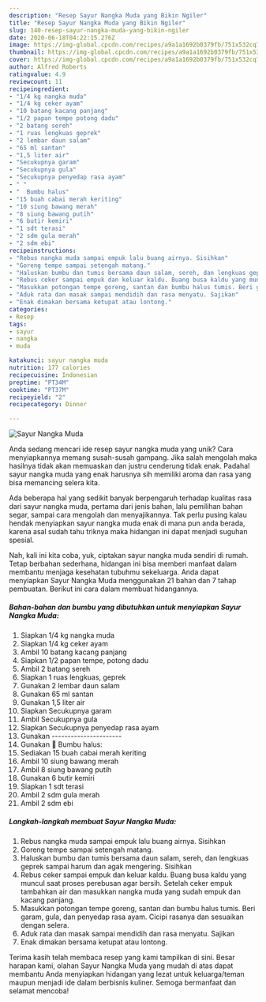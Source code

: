 ```yaml
---
description: "Resep Sayur Nangka Muda yang Bikin Ngiler"
title: "Resep Sayur Nangka Muda yang Bikin Ngiler"
slug: 140-resep-sayur-nangka-muda-yang-bikin-ngiler
date: 2020-06-18T04:22:15.276Z
image: https://img-global.cpcdn.com/recipes/a9a1a1692b0379fb/751x532cq70/sayur-nangka-muda-foto-resep-utama.jpg
thumbnail: https://img-global.cpcdn.com/recipes/a9a1a1692b0379fb/751x532cq70/sayur-nangka-muda-foto-resep-utama.jpg
cover: https://img-global.cpcdn.com/recipes/a9a1a1692b0379fb/751x532cq70/sayur-nangka-muda-foto-resep-utama.jpg
author: Alfred Roberts
ratingvalue: 4.9
reviewcount: 11
recipeingredient:
- "1/4 kg nangka muda"
- "1/4 kg ceker ayam"
- "10 batang kacang panjang"
- "1/2 papan tempe potong dadu"
- "2 batang sereh"
- "1 ruas lengkuas geprek"
- "2 lembar daun salam"
- "65 ml santan"
- "1,5 liter air"
- "Secukupnya garam"
- "Secukupnya gula"
- "Secukupnya penyedap rasa ayam"
- " "
- "  Bumbu halus"
- "15 buah cabai merah keriting"
- "10 siung bawang merah"
- "8 siung bawang putih"
- "6 butir kemiri"
- "1 sdt terasi"
- "2 sdm gula merah"
- "2 sdm ebi"
recipeinstructions:
- "Rebus nangka muda sampai empuk lalu buang airnya. Sisihkan"
- "Goreng tempe sampai setengah matang."
- "Haluskan bumbu dan tumis bersama daun salam, sereh, dan lengkuas geprek sampai harum dan agak mengering. Sisihkan"
- "Rebus ceker sampai empuk dan keluar kaldu. Buang busa kaldu yang muncul saat proses perebusan agar bersih. Setelah ceker empuk tambahkan air dan masukkan nangka muda yang sudah empuk dan kacang panjang."
- "Masukkan potongan tempe goreng, santan dan bumbu halus tumis. Beri garam, gula, dan penyedap rasa ayam. Cicipi rasanya dan sesuaikan dengan selera."
- "Aduk rata dan masak sampai mendidih dan rasa menyatu. Sajikan"
- "Enak dimakan bersama ketupat atau lontong."
categories:
- Resep
tags:
- sayur
- nangka
- muda

katakunci: sayur nangka muda 
nutrition: 177 calories
recipecuisine: Indonesian
preptime: "PT34M"
cooktime: "PT37M"
recipeyield: "2"
recipecategory: Dinner

---
```



![Sayur Nangka Muda](https://img-global.cpcdn.com/recipes/a9a1a1692b0379fb/751x532cq70/sayur-nangka-muda-foto-resep-utama.jpg)

Anda sedang mencari ide resep sayur nangka muda yang unik? Cara menyiapkannya memang susah-susah gampang. Jika salah mengolah maka hasilnya tidak akan memuaskan dan justru cenderung tidak enak. Padahal sayur nangka muda yang enak harusnya sih memiliki aroma dan rasa yang bisa memancing selera kita.

Ada beberapa hal yang sedikit banyak berpengaruh terhadap kualitas rasa dari sayur nangka muda, pertama dari jenis bahan, lalu pemilihan bahan segar, sampai cara mengolah dan menyajikannya. Tak perlu pusing kalau hendak menyiapkan sayur nangka muda enak di mana pun anda berada, karena asal sudah tahu triknya maka hidangan ini dapat menjadi suguhan spesial.




Nah, kali ini kita coba, yuk, ciptakan sayur nangka muda sendiri di rumah. Tetap berbahan sederhana, hidangan ini bisa memberi manfaat dalam membantu menjaga kesehatan tubuhmu sekeluarga. Anda dapat menyiapkan Sayur Nangka Muda menggunakan 21 bahan dan 7 tahap pembuatan. Berikut ini cara dalam membuat hidangannya.

<!--inarticleads1-->

##### Bahan-bahan dan bumbu yang dibutuhkan untuk menyiapkan Sayur Nangka Muda:

1. Siapkan 1/4 kg nangka muda
1. Siapkan 1/4 kg ceker ayam
1. Ambil 10 batang kacang panjang
1. Siapkan 1/2 papan tempe, potong dadu
1. Ambil 2 batang sereh
1. Siapkan 1 ruas lengkuas, geprek
1. Gunakan 2 lembar daun salam
1. Gunakan 65 ml santan
1. Gunakan 1,5 liter air
1. Siapkan Secukupnya garam
1. Ambil Secukupnya gula
1. Siapkan Secukupnya penyedap rasa ayam
1. Gunakan  ----------------------
1. Gunakan  🌻 Bumbu halus:
1. Sediakan 15 buah cabai merah keriting
1. Ambil 10 siung bawang merah
1. Ambil 8 siung bawang putih
1. Gunakan 6 butir kemiri
1. Siapkan 1 sdt terasi
1. Ambil 2 sdm gula merah
1. Ambil 2 sdm ebi




<!--inarticleads2-->

##### Langkah-langkah membuat Sayur Nangka Muda:

1. Rebus nangka muda sampai empuk lalu buang airnya. Sisihkan
1. Goreng tempe sampai setengah matang.
1. Haluskan bumbu dan tumis bersama daun salam, sereh, dan lengkuas geprek sampai harum dan agak mengering. Sisihkan
1. Rebus ceker sampai empuk dan keluar kaldu. Buang busa kaldu yang muncul saat proses perebusan agar bersih. Setelah ceker empuk tambahkan air dan masukkan nangka muda yang sudah empuk dan kacang panjang.
1. Masukkan potongan tempe goreng, santan dan bumbu halus tumis. Beri garam, gula, dan penyedap rasa ayam. Cicipi rasanya dan sesuaikan dengan selera.
1. Aduk rata dan masak sampai mendidih dan rasa menyatu. Sajikan
1. Enak dimakan bersama ketupat atau lontong.




Terima kasih telah membaca resep yang kami tampilkan di sini. Besar harapan kami, olahan Sayur Nangka Muda yang mudah di atas dapat membantu Anda menyiapkan hidangan yang lezat untuk keluarga/teman maupun menjadi ide dalam berbisnis kuliner. Semoga bermanfaat dan selamat mencoba!
